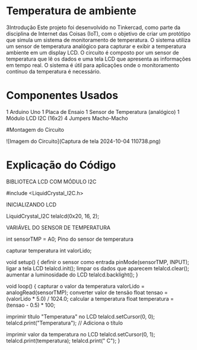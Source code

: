 # Temperatura de ambiente

3Introdução
Este projeto foi desenvolvido no Tinkercad, como parte da disciplina de Internet das Coisas (IoT), com
o objetivo de criar um protótipo que simula um sistema de monitoramento de temperatura. O sistema utiliza
um sensor de temperatura analógico para capturar e exibir a temperatura ambiente em um display LCD.
O circuito é composto por um sensor de temperatura que lê os dados e uma tela LCD que apresenta as 
informações em tempo real. O sistema é útil para aplicações onde o monitoramento contínuo da temperatura
é necessário.

# Componentes Usados 

1 Arduino Uno 
1 Placa de Ensaio
1 Sensor de Temperatura (analógico)
1 Módulo LCD I2C (16x2)
4 Jumpers Macho-Macho 

#Montagem do Circuito


![Imagem do Circuito](Captura de tela 2024-10-04 110738.png)

# Explicação do Código


 BIBLIOTECA LCD COM MÓDULO I2C
 
#include <LiquidCrystal_I2C.h>

 INICIALIZANDO LCD
 
LiquidCrystal_I2C telalcd(0x20, 16, 2);


 VARIÁVEL DO SENSOR DE TEMPERATURA
 
int sensorTMP = A0;  Pino do sensor de temperatura

 capturar temperatura
int valorLido;

void setup() {
     definir o sensor como entrada
    pinMode(sensorTMP, INPUT);
     ligar a tela LCD
    telalcd.init();
     limpar os dados que aparecem
    telalcd.clear();
     aumentar a luminosidade do LCD
    telalcd.backlight();
}

void loop() {
     capturar o valor da temperatura
    valorLido = analogRead(sensorTMP);
     converter valor de tensão
    float tensao = (valorLido * 5.0) / 1024.0;
     calcular a temperatura
    float temperatura = (tensao - 0.5) * 100;

   imprimir título "Temperatura" no LCD
    telalcd.setCursor(0, 0);
    telalcd.print("Temperatura"); // Adiciona o título

  imprimir valor da temperatura no LCD
  telalcd.setCursor(0, 1);
  telalcd.print(temperatura);
   telalcd.print(" C");
}
